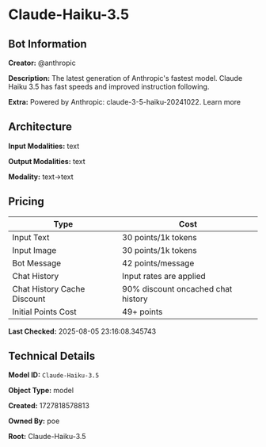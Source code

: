 # Claude-Haiku-3.5

## Bot Information

**Creator:** @anthropic

**Description:** The latest generation of Anthropic's fastest model. Claude Haiku 3.5 has fast speeds and improved instruction following.

**Extra:** Powered by Anthropic: claude-3-5-haiku-20241022. Learn more


## Architecture

**Input Modalities:** text

**Output Modalities:** text

**Modality:** text->text


## Pricing

| Type | Cost |
|------|------|
| Input Text | 30 points/1k tokens |
| Input Image | 30 points/1k tokens |
| Bot Message | 42 points/message |
| Chat History | Input rates are applied |
| Chat History Cache Discount | 90% discount oncached chat history |
| Initial Points Cost | 49+ points |

**Last Checked:** 2025-08-05 23:16:08.345743


## Technical Details

**Model ID:** `Claude-Haiku-3.5`

**Object Type:** model

**Created:** 1727818578813

**Owned By:** poe

**Root:** Claude-Haiku-3.5
